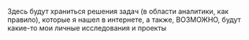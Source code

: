 Здесь будут храниться решения задач (в области аналитики, как правило), которые я нашел в интернете, а также, ВОЗМОЖНО, будут какие-то мои личные исследования и проекты